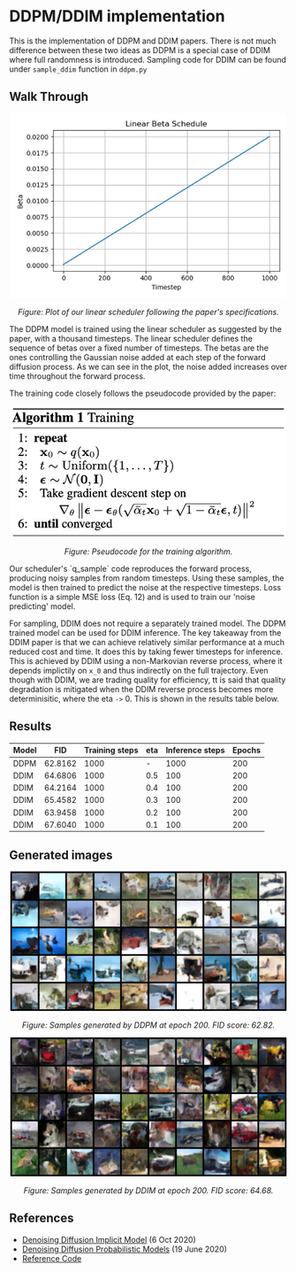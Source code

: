 # DDPM/DDIM implementation 

This is the implementation of DDPM and DDIM papers. 
There is not much difference between these two ideas as DDPM is a special case of DDIM where full randomness is introduced. 
Sampling code for DDIM can be found under `sample_ddim` function in `ddpm.py`

## Walk Through

<div align="center">
  <img src="./figures/linear_scheduling.png"  width="500"/>
  <p><em>Figure: Plot of our linear scheduler following the paper's specifications.</em></p>
</div>

The DDPM model is trained using the linear scheduler as suggested by the paper, with a thousand timesteps. 
The linear scheduler defines the sequence of betas over a fixed number of timesteps. The betas are the ones controlling the 
Gaussian noise added at each step of the forward diffusion process. As we can see in the plot, the noise added increases over time 
throughout the forward process. 

The training code closely follows the pseudocode provided by the paper:
<div align="center">
  <img src="./figures/training_algo.png"  width="500"/>
  <p><em>Figure: Pseudocode for the training algorithm.</em></p>
</div>
Our scheduler's `q_sample` code reproduces the forward process, producing noisy samples from random timesteps. Using these samples, the model is then trained to predict the noise at the respective timesteps. Loss function is a simple MSE loss (Eq. 12) and is used to train our 'noise predicting' model. 

For sampling, DDIM does not require a separately trained model. The DDPM trained model can be used for DDIM inference. The key takeaway from the DDIM paper is that we can achieve relatively similar performance at a much reduced cost and time. It does this by taking fewer timesteps for inference. This is achieved by DDIM using a non-Markovian reverse process, where it depends implictily on `x_0` and thus indirectly on the full trajectory. Even though with DDIM, we are trading quality for efficiency, tt is said that quality degradation is mitigated when the DDIM reverse process becomes more determinisitic, where the eta `->` 0. This is shown in the results table below. 

## Results 

| Model     |   FID   | Training steps | eta | Inference steps | Epochs | 
|-----------|---------|----------------|-----|-----------------|--------|
| DDPM      | 62.8162 |      1000      |  -  |       1000      |   200  |
| DDIM      | 64.6806 |      1000      | 0.5 |        100      |   200  |
| DDIM      | 64.2164 |      1000      | 0.4 |        100      |   200  |
| DDIM      | 65.4582 |      1000      | 0.3 |        100      |   200  |
| DDIM      | 63.9458 |      1000      | 0.2 |        100      |   200  |
| DDIM      | 67.6040 |      1000      | 0.1 |        100      |   200  |

## Generated images

<div align="center">
  <img src="./figures/sample_epoch_199_ddpm.png" alt="DDPM Samples – Epoch 200" width="500"/>
  <p><em>Figure: Samples generated by DDPM at epoch 200. FID score: 62.82.</em></p>
</div>

<div align="center">
  <img src="./figures/sample_epoch_199_ddim.png" alt="DDIM Samples – Epoch 200" width="500"/>
  <p><em>Figure: Samples generated by DDIM at epoch 200. FID score: 64.68.</em></p>
</div>


## References 

* [Denoising Diffusion Implicit Model](https://arxiv.org/abs/2010.02502) (6 Oct 2020)
* [Denoising Diffusion Probabilistic Models](https://arxiv.org/abs/2006.11239) (19 June 2020)
* [Reference Code](https://ziseoklee.github.io/)